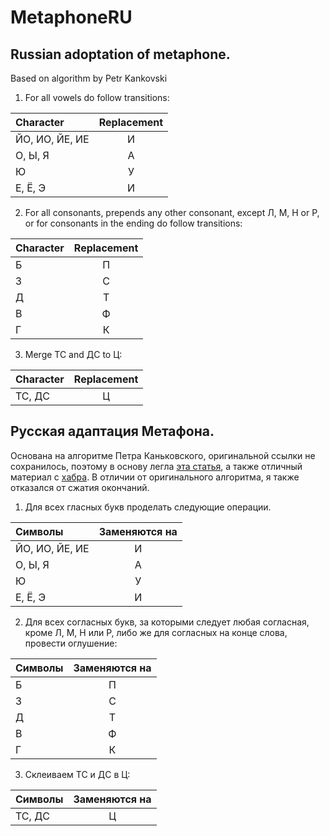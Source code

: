 # MetaphoneRU
## Russian adoptation of metaphone.
Based on algorithm by Petr Kankovski

1. For all vowels do follow transitions:

  Character | Replacement 
  :-------------|:------------:
  ЙО, ИО, ЙЕ, ИЕ | И
  О, Ы, Я | A
  Ю | У
  Е, Ё, Э | И

2. For all consonants, prepends any other consonant, except Л, М, Н or Р, or for consonants in the ending do follow transitions:

  Character | Replacement 
  :-------------|:------------:
  Б | П
  З | С
  Д | Т
  В | Ф
  Г | К

3. Merge ТС and ДС to Ц:

  Character | Replacement 
  :-------------|:------------:
  ТС, ДС | Ц


## Русская адаптация Метафона.
Основана на алгоритме Петра Каньковского, оригинальной ссылки не сохранилось, поэтому в основу легла [эта статья](http://forum.aeroion.ru/topic461.html), а также отличный материал с [хабра](http://habrahabr.ru/post/114947/). В отличии от оригинального алгоритма, я также отказался от сжатия окончаний.

1. Для всех гласных букв проделать следующие операции.

  Символы | Заменяются на 
  :-------------|:------------:
  ЙО, ИО, ЙЕ, ИЕ | И
  О, Ы, Я | A
  Ю | У
  Е, Ё, Э | И

2. Для всех согласных букв, за которыми следует любая согласная, кроме Л, М, Н или Р, либо же для согласных на конце слова, провести оглушение:

  Символы | Заменяются на 
  :-------------|:------------:
  Б | П
  З | С
  Д | Т
  В | Ф
  Г | К
  
3. Склеиваем ТС и ДС в Ц:

  Символы | Заменяются на 
  :-------------|:------------:
  ТС, ДС | Ц